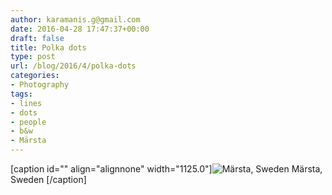 ```yaml
---
author: karamanis.g@gmail.com
date: 2016-04-28 17:47:37+00:00
draft: false
title: Polka dots
type: post
url: /blog/2016/4/polka-dots
categories:
- Photography
tags:
- lines
- dots
- people
- b&w
- Märsta
---
```


[caption id="" align="alignnone" width="1125.0"]![ Märsta, Sweden ](https://images.squarespace-cdn.com/content/v1/4f3f61bae4b063b909445965/1461865595023-013ML3AMYJIQ87SKDWZD/ke17ZwdGBToddI8pDm48kLSERMgCVymnItqhne5EfYV7gQa3H78H3Y0txjaiv_0f0RFAW16tgzDazO3NMD7c9pvVtpL89VRsx4T-J85Btcrx5I5ic132wIHzGMCjyroGbAPWDwNhuSEKyCuGePwJdqxSkAKgOcc9SNPUGQw-3gfF81d2bqA-MYtZhe9hHk9R/image-asset.jpeg?format=original)
 Märsta, Sweden [/caption]
